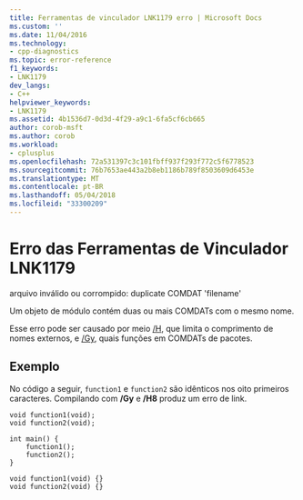 ```yaml
---
title: Ferramentas de vinculador LNK1179 erro | Microsoft Docs
ms.custom: ''
ms.date: 11/04/2016
ms.technology:
- cpp-diagnostics
ms.topic: error-reference
f1_keywords:
- LNK1179
dev_langs:
- C++
helpviewer_keywords:
- LNK1179
ms.assetid: 4b1536d7-0d3d-4f29-a9c1-6fa5cf6cb665
author: corob-msft
ms.author: corob
ms.workload:
- cplusplus
ms.openlocfilehash: 72a531397c3c101fbff937f293f772c5f6778523
ms.sourcegitcommit: 76b7653ae443a2b8eb1186b789f8503609d6453e
ms.translationtype: MT
ms.contentlocale: pt-BR
ms.lasthandoff: 05/04/2018
ms.locfileid: "33300209"
---
```

# <a name="linker-tools-error-lnk1179"></a>Erro das Ferramentas de Vinculador LNK1179
arquivo inválido ou corrompido: duplicate COMDAT 'filename'  
  
 Um objeto de módulo contém duas ou mais COMDATs com o mesmo nome.  
  
 Esse erro pode ser causado por meio [/H](../../build/reference/h-restrict-length-of-external-names.md), que limita o comprimento de nomes externos, e [/Gy](../../build/reference/gy-enable-function-level-linking.md), quais funções em COMDATs de pacotes.  
  
## <a name="example"></a>Exemplo  
 No código a seguir, `function1` e `function2` são idênticos nos oito primeiros caracteres. Compilando com **/Gy** e **/H8** produz um erro de link.  
  
```  
void function1(void);  
void function2(void);  
  
int main() {  
    function1();  
    function2();  
}  
  
void function1(void) {}  
void function2(void) {}  
```